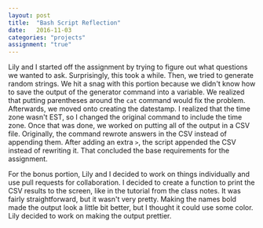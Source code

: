 ```yaml
---
layout: post
title:  "Bash Script Reflection"
date:   2016-11-03
categories: "projects"
assignment: "true"
---
```


Lily and I started off the assignment by trying to figure out what questions we wanted to ask. Surprisingly, this took a while. Then, we tried to generate random strings. We hit a snag with this portion because we didn't know how to save the output of the generator command into a variable. We realized that putting parentheses around the `cat` command would fix the problem. Afterwards, we moved onto creating the datestamp. I realized that the time zone wasn't EST, so I changed the original command to include the time zone. Once that was done, we worked on putting all of the output in a CSV file. Originally, the command rewrote answers in the CSV instead of appending them. After adding an extra `>`, the script appended the CSV instead of rewriting it. That concluded the base requirements for the assignment.

For the bonus portion, Lily and I decided to work on things individually and use pull requests for collaboration. I decided to create a function to print the CSV results to the screen, like in the tutorial from the class notes. It was fairly straightforward, but it wasn't very pretty. Making the names bold made the output look a little bit better, but I thought it could use some color. Lily decided to work on making the output prettier.
